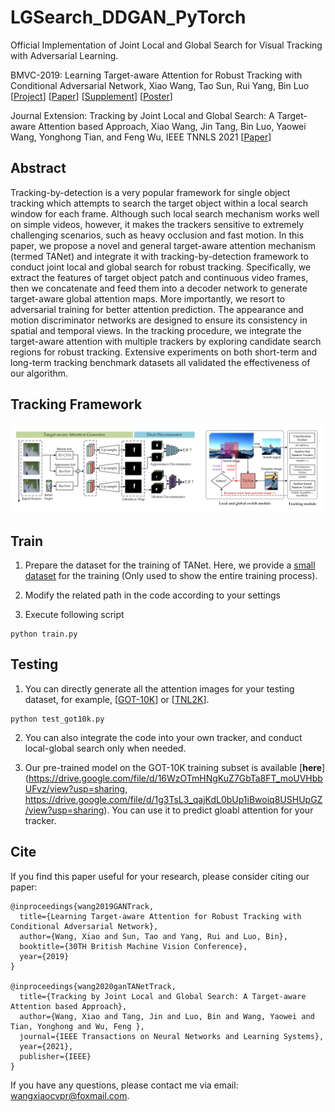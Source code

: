 # LGSearch_DDGAN_PyTorch 

Official Implementation of Joint Local and Global Search for Visual Tracking with Adversarial Learning. 

BMVC-2019: Learning Target-aware Attention for Robust Tracking with Conditional Adversarial Network, Xiao Wang, Tao Sun,  Rui Yang, Bin Luo [[Project](https://sites.google.com/view/globalattentiontracking/home)] [[Paper](https://bmvc2019.org/wp-content/uploads/papers/0562-paper.pdf)] [[Supplement](https://bmvc2019.org/wp-content/uploads/papers/0562-supplementary.pdf)] [[Poster](https://drive.google.com/file/d/1BYxTYnxYKjPv8Hu7EjwzgLlcbCjNg-Z2/view)]  


Journal Extension: Tracking by Joint Local and Global Search: A Target-aware Attention based Approach, Xiao Wang, Jin Tang, Bin Luo, Yaowei Wang, Yonghong Tian, and Feng Wu, IEEE TNNLS 2021 [[Paper]()]  

## Abstract 
Tracking-by-detection is a very popular framework for single object tracking which attempts to search the target object within a local search window for each frame. Although such local search mechanism works well on simple videos, however, it makes the trackers sensitive to extremely challenging scenarios, such as heavy occlusion and fast motion. In this paper, we propose a novel and general target-aware attention mechanism (termed TANet) and integrate it with tracking-by-detection framework to conduct joint local and global search for robust tracking. Specifically, we extract the features of target object patch and continuous video frames, then we concatenate and feed them into a decoder network to generate target-aware global attention maps. More importantly, we resort to adversarial training for better attention prediction. The appearance and motion discriminator networks are designed to ensure its consistency in spatial and temporal views. In the tracking procedure, we integrate the target-aware attention with multiple trackers by exploring candidate search regions for robust tracking. Extensive experiments on both short-term and long-term tracking benchmark datasets all validated the effectiveness of our algorithm. 


## Tracking Framework 
![rgbt_car10](https://github.com/wangxiao5791509/LGSearch_DDGAN_PyTorch/blob/master/pipeline.png) 


## Train 
1. Prepare the dataset for the training of TANet. Here, we provide a [small dataset]() for the training (Only used to show the entire training process).  

2. Modify the related path in the code according to your settings 

3. Execute following script 
~~~
python train.py 
~~~


## Testing 
1. You can directly generate all the attention images for your testing dataset, for example, [[GOT-10K](http://got-10k.aitestunion.com/)] or [[TNL2K](https://sites.google.com/view/langtrackbenchmark/)].  
~~~
python test_got10k.py
~~~

2. You can also integrate the code into your own tracker, and conduct local-global search only when needed.

3. Our pre-trained model on the GOT-10K training subset is available [**here**](https://drive.google.com/file/d/16WzOTmHNgKuZ7GbTa8FT_moUVHbbUFvz/view?usp=sharing, https://drive.google.com/file/d/1g3TsL3_qajKdL0bUp1iBwoiq8USHUpGZ/view?usp=sharing). You can use it to predict gloabl attention for your tracker. 



## Cite 

If you find this paper useful for your research, please consider citing our paper:
~~~
@inproceedings{wang2019GANTrack,
  title={Learning Target-aware Attention for Robust Tracking with Conditional Adversarial Network},
  author={Wang, Xiao and Sun, Tao and Yang, Rui and Luo, Bin},
  booktitle={30TH British Machine Vision Conference},
  year={2019}
} 

@inproceedings{wang2020ganTANetTrack,
  title={Tracking by Joint Local and Global Search: A Target-aware Attention based Approach},
  author={Wang, Xiao and Tang, Jin and Luo, Bin and Wang, Yaowei and Tian, Yonghong and Wu, Feng },
  journal={IEEE Transactions on Neural Networks and Learning Systems},
  year={2021},
  publisher={IEEE}
} 
~~~

If you have any questions, please contact me via email: wangxiaocvpr@foxmail.com. 



